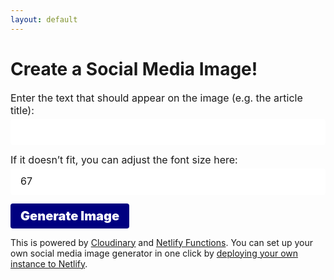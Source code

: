 ```yaml
---
layout: default
---
```


<style>
  form {
    margin-top: 1rem;
  }

  form label,
  form input,
  .generated-image-url,
  form button {
    color: var(--text);
    display: block;
    font-family: var(--font-family);
    font-size: 1rem;
  }

  form input,
  .generated-image-url {
    border: 1px solid var(--text);
    border-radius: 0.25rem;
    line-height: 1.1;
    margin-top: 0.25rem;
    padding: 0.75rem 1rem;
    width: 100%;
  }

  form button {
    background: navy;
    border: none;
    border-radius: 0.25rem;
    color: white;
    font-size: 1.25rem;
    font-weight: 900;
    padding: 0.5rem 1rem;
  }

  .output.hidden {
    display: none;
  }

  .generated-image-url {
    display: block;
    width: 100%;
  }

  .generated-image {
    display: block;
    width: 100%;
  }
</style>

# Create a Social Media Image!

<form action="/.netlify/functions/get-image-url" method="POST">
  <label for="caption">Enter the text that should appear on the image (e.g. the article title):</label>
  <input id="caption" name="caption" type="text" />

  <label for="size">If it doesn’t fit, you can adjust the font size here:</label>
  <input id="size" name="size" type="number" value="67" min="10" />

  <button>Generate Image</button>
</form>

<p>
  This is powered by <a href="https://jason.af/cloudinary">Cloudinary</a> and <a href="https://www.netlify.com/products/functions/?utm_source=site&utm_medium=netlify-social-images-jl&utm_campaign=devex">Netlify Functions</a>. You can set up your own social media image generator in one click by <a href="https://app.netlify.com/start/deploy?repository=https://github.com/jlengstorf/netlify-social-image-generator&utm_source=site&utm_medium=netlify-social-images-jl&utm_campaign=devex">deploying your own instance to Netlify</a>.
</p>

<div class="output hidden">
  <h2>Right click and save this image to your repo.</h2>
  <img class="generated-image" alt="" />

  <h3>The full Cloudinary URL of this image is:</h3>
  <input type="text" class="generated-image-url" disabled />
</div>

<script>
  const form = document.querySelector('form');

  form.addEventListener('submit', (event) => {
    event.preventDefault();

    const data = new FormData(form);

    fetch('/.netlify/functions/get-image-url', {
      method: 'POST',
      body: JSON.stringify({
        caption: data.get('caption'),
        size: data.get('size'),
      }),
    })
      .then(res => res.text())
      .then(url => {
        const output = document.querySelector('.output');
        const input = document.querySelector('.generated-image-url');
        const img = document.querySelector('.generated-image');

        input.value = url;
        img.src = url;

        output.classList.remove('hidden');
      });
  });
</script>
